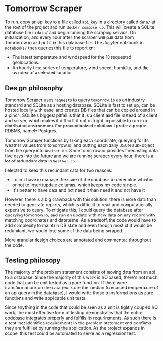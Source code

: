 # Tomorrow Scraper

To run, copy an api key to a file called `api_key` in a directory called `data/` at the root of the project and run `docker compose up`. This will create a SQLite database file in `data/` and begin running the scraping service. On initialization, and every hour after, the scraper will pull data from Tomrorrow.io and put it in this database file. The Jupyter notebook in `notebooks/` then queries this file to report on:

- The latest temperature and windspeed for the 10 requested geolocations.
- An hourly time series of temperature, wind speed, humidity, and the uvIndex of a selected location.

## Design philosophy

Tomorrow Scraper uses `requests` to query `tomorrow.io` as an industry standard and SQLite as a hosting database. SQLite is fast to set up, can be hosted locally with ease, and creates DB files that can be copied around in a pinch. SQLite's biggest pitfall is that it is a client and file instead of a client and server, which makes it difficult if not outright impossible to run in a distributed environment. For productionized solutions I prefer a proper RDBMS, namely Postgres.

Tomorrow Scraper functions by taking each coordinate, querying for its weather values from tomorrow.io, and putting each daily JSON sub-object from the query into `Weather.db`. Since tomorrow.io provides forecasting data five days into the future and we are running scrapes every hour, there is a lot of redundant data in `Weather.db`.

I elected to keep this redundant data for two reasons:

- I don't have to manage the state of the database to determine whether or not to insert/update columns, which keeps my code simple.
- It's better to have data and not need it than need it and not have it.
        
However, there is a big drawback with this solution: there is more data than needed to generate reports, which is difficult to read and computationally expensive to query. To mitigate this, I could query the database after querying tomorrow.io, and run an update with new data on any record with matching coordinates and dateteime. As a tradeoff, the code would have to add complexity to maintain DB state and even though most of it would be redundant, we would lose some of the data being scraped.

More granular design choices are annotated and commented throughout the code.

## Testing philosopy

The majority of the problem statement consists of moving data from an api to a database. Since the majority of this work is I/O based, there's not much code that can be unit tested as a pure function. If there were transformations on the data (ex: store the median forecasted temperature of an api query in the database), I would write those transformations as pure functions and write applicable unit tests.

Since anything in the code that could be seen as a unit is tightly coupled I/O work, the most effective form of testing demonstrates that the entire codebase integrates properly and fulfills its requrirements. As such there is a test that identifies requirements in the problem statement and confirms they are fulfilled by running the application. As the project expands in scope, this test could be automated to serve as a regression test.